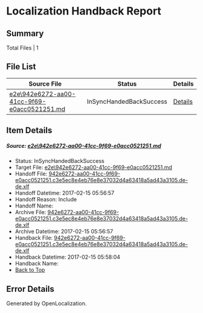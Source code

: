 # <a name='report-top'></a> Localization Handback Report

## Summary
 Total Files | 1

## File List
 Source File | Status | Details 
 ----------- | ------ | ------- 
 [e2e\942e6272-aa00-41cc-9f69-e0acc0521251.md](https://github.com/OpenLocalizationTestOrg/ol-test0/blob/4f0bcd3c205f0d44f6a373e02ac11ad6cc6d977b/e2e/942e6272-aa00-41cc-9f69-e0acc0521251.md) | InSyncHandedBackSuccess | [Details](#31d81009f732c6119a34db27061195b475b655311)

## Item Details
##### <a name='31d81009f732c6119a34db27061195b475b655311'></a> Source: [e2e\942e6272-aa00-41cc-9f69-e0acc0521251.md](https://github.com/OpenLocalizationTestOrg/ol-test0/blob/4f0bcd3c205f0d44f6a373e02ac11ad6cc6d977b/e2e/942e6272-aa00-41cc-9f69-e0acc0521251.md)
* Status: InSyncHandedBackSuccess
* Target File: [e2e\942e6272-aa00-41cc-9f69-e0acc0521251.md](https://github.com/OpenLocalizationTestOrg/ol-test0-dede/blob/8776349d862900fe373c03065f5dbb793f594c71/e2e/942e6272-aa00-41cc-9f69-e0acc0521251.md)
* Handoff File: [942e6272-aa00-41cc-9f69-e0acc0521251.c3e5ec8e4eb76e8e37032d4a63418a5ad43a3105.de-de.xlf](https://github.com/OpenLocalizationTestOrg/ol-test0-handoff/blob/da2a04ba065183d18dcb16c2b938e8e2c5029e13/ol-handoff/OpenLocalizationTestOrg/ol-test0-dede/shujia/ht/942e6272-aa00-41cc-9f69-e0acc0521251.c3e5ec8e4eb76e8e37032d4a63418a5ad43a3105.de-de.xlf)
* Handoff Datetime: 2017-02-15 05:56:57
* Handoff Reason: Include
* Handoff Name: 
* Archive File: [942e6272-aa00-41cc-9f69-e0acc0521251.c3e5ec8e4eb76e8e37032d4a63418a5ad43a3105.de-de.xlf](https://github.com/OpenLocalizationTestOrg/ol-test0-handoff/blob/e48fc86f5558cae178e79dac1bbba73621b7b4d4/ol-archive/OpenLocalizationTestOrg/ol-test0-dede/shujia/ht/942e6272-aa00-41cc-9f69-e0acc0521251.c3e5ec8e4eb76e8e37032d4a63418a5ad43a3105.de-de.xlf)
* Archive Datetime: 2017-02-15 05:56:57
* Handback File: [942e6272-aa00-41cc-9f69-e0acc0521251.c3e5ec8e4eb76e8e37032d4a63418a5ad43a3105.de-de.xlf](https://github.com/OpenLocalizationTestOrg/ol-test0-handback/blob/6756181875bcb96ca25908fac8e562b5593331f5/ol-handback/OpenLocalizationTestOrg/ol-test0-dede/shujia/ht/942e6272-aa00-41cc-9f69-e0acc0521251.c3e5ec8e4eb76e8e37032d4a63418a5ad43a3105.de-de.xlf)
* Handback Datetime: 2017-02-15 05:58:04
* Handback Name: 
* [Back to Top](#report-top)


## Error Details

Generated by OpenLocalization.
